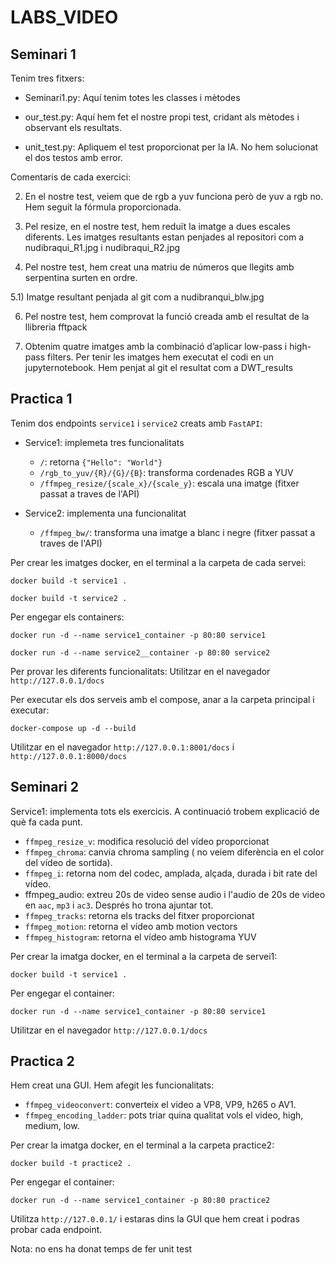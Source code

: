 # LABS_VIDEO

## Seminari 1

Tenim tres fitxers:

- Seminari1.py: Aquí tenim totes les classes i mètodes

- our_test.py: Aquí hem fet el nostre propi test, cridant als mètodes i observant els resultats.

- unit_test.py: Apliquem el test proporcionat per la IA. No hem solucionat el dos testos amb error. 

Comentaris de cada exercici:

2) En el nostre test, veiem que de rgb a yuv funciona però de yuv a rgb no. Hem seguit la fórmula proporcionada.

3) Pel resize, en el nostre test,  hem reduït la imatge a dues escales diferents. Les imatges resultants estan penjades al repositori com a nudibraqui_R1.jpg i nudibraqui_R2.jpg

4) Pel nostre test, hem creat una matriu de números que llegits amb serpentina surten en ordre.

5.1) Imatge resultant penjada al git com a nudibranqui_blw.jpg

6) Pel nostre test, hem comprovat la funció creada amb el resultat de la llibreria fftpack

7) Obtenim quatre imatges amb la combinació d’aplicar low-pass i high-pass filters. Per tenir les imatges hem executat el codi en un jupyternotebook. Hem penjat al git el resultat com a DWT_results

## Practica 1
Tenim dos endpoints `service1` i `service2` creats amb `FastAPI`:
- Service1: implemeta tres funcionalitats
  - `/`: retorna `{"Hello": "World"}`
  - `/rgb_to_yuv/{R}/{G}/{B}`: transforma cordenades RGB a YUV
  - `/ffmpeg_resize/{scale_x}/{scale_y}`: escala una imatge (fitxer passat a traves de l'API)
 
- Service2: implementa una funcionalitat
  - `/ffmpeg_bw/`: transforma una imatge a blanc i negre (fitxer passat a traves de l'API)
 
Per crear les imatges docker, en el terminal a la carpeta de cada servei:

```
docker build -t service1 .
```

```
docker build -t service2 .
```

Per engegar els containers:

```
docker run -d --name service1_container -p 80:80 service1
```

```
docker run -d --name service2__container -p 80:80 service2
```
Per provar les diferents funcionalitats:
Utilitzar en el navegador `http://127.0.0.1/docs`

Per executar els dos serveis amb el compose, anar a la carpeta principal i executar:

```
docker-compose up -d --build
```

Utilitzar en el navegador `http://127.0.0.1:8001/docs` i `http://127.0.0.1:8000/docs`

## Seminari 2
Service1: implementa tots els exercicis. A continuació trobem explicació de què fa cada punt.
  - `ffmpeg_resize_v`: modifica resolució del vídeo proporcionat
  - `ffmpeg_chroma`: canvia chroma sampling ( no veiem diferència en el color del vídeo de sortida).
  - `ffmpeg_i`: retorna nom del codec, amplada, alçada, durada i bit rate del vídeo.
  - ffmpeg_audio: extreu 20s de video sense audio i l'audio de 20s de video en `aac`, `mp3` i `ac3`. Després ho trona ajuntar tot.
  - `ffmpeg_tracks`: retorna els tracks del fitxer proporcionat
  - `ffmpeg_motion`: retorna el vídeo amb motion vectors
  - `ffmpeg_histogram`: retorna el vídeo amb histograma YUV
 
Per crear la imatga docker, en el terminal a la carpeta de servei1:

```
docker build -t service1 .
```
Per engegar el container:

```
docker run -d --name service1_container -p 80:80 service1
```
Utilitzar en el navegador `http://127.0.0.1/docs`


## Practica 2

Hem creat una GUI. Hem afegit les funcionalitats:
- `ffmpeg_videoconvert`: converteix el video a VP8, VP9, h265 o AV1.
- `ffmpeg_encoding_ladder`: pots triar quina qualitat vols el video, high, medium, low.

Per crear la imatga docker, en el terminal a la carpeta practice2:

```
docker build -t practice2 .      
```
Per engegar el container:

```
docker run -d --name service1_container -p 80:80 practice2
```
Utilitza `http://127.0.0.1/` i estaras dins la GUI que hem creat i podras probar cada endpoint.

Nota: no ens ha donat temps de fer unit test

